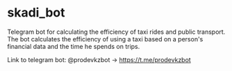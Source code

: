 # skadi_bot
Telegram bot for calculating the efficiency of taxi rides and public transport. The bot calculates the efficiency of using a taxi based on a person's financial data and the time he spends on trips.

Link to telegram bot: @prodevkzbot -> https://t.me/prodevkzbot
